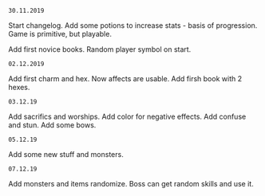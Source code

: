 `30.11.2019`

Start changelog. Add some potions to increase stats - basis of progression.
Game is primitive, but playable.

Add first novice books. Random player symbol on start.

`02.12.2019`

Add first charm and hex. Now affects are usable. Add firsh book with 2 hexes.

`03.12.19`

Add sacrifics and worships.
Add color for negative effects.
Add confuse and stun.
Add some bows.

`05.12.19`

Add some new stuff and monsters.

`07.12.19`

Add monsters and items randomize. Boss can get random skills and use it.
